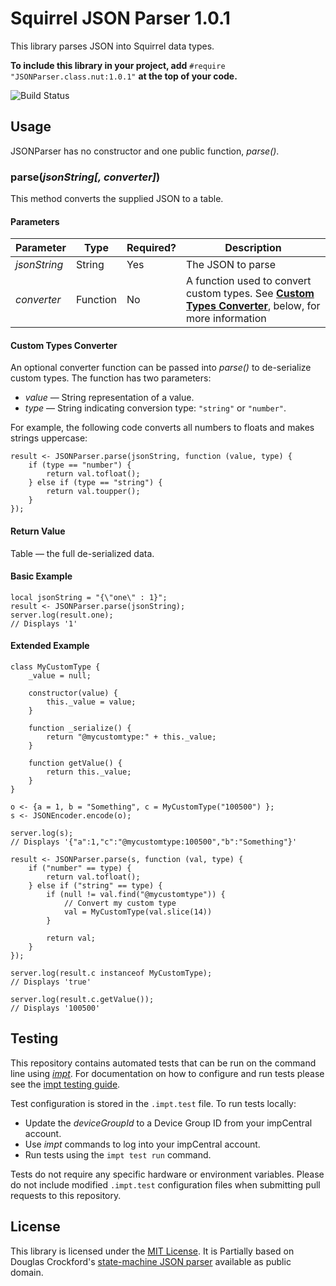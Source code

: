 # Squirrel JSON Parser 1.0.1 #

This library parses JSON into Squirrel data types.

**To include this library in your project, add** `#require "JSONParser.class.nut:1.0.1"` **at the top of your code.**

![Build Status](https://cse-ci.electricimp.com/app/rest/builds/buildType:(id:JSONParser_BuildAndTest)/statusIcon)

## Usage ##

JSONParser has no constructor and one public function, *parse()*.

### parse(*jsonString[, converter]*)

This method converts the supplied JSON to a table.

#### Parameters ####

| Parameter | Type | Required? | Description |
| --- | --- | --- | --- |
| *jsonString* | String | Yes | The JSON to parse |
| *converter* | Function | No | A function used to convert custom types. See [**Custom Types Converter**](#custom-type-converter), below, for more information |

#### Custom Types Converter ####

An optional converter function can be passed into *parse()* to de-serialize custom types. The function has two parameters:

- *value* &mdash; String representation of a value.
- *type* &mdash; String indicating conversion type: `"string"` or `"number"`.

For example, the following code converts all numbers to floats and makes strings uppercase:

```squirrel
result <- JSONParser.parse(jsonString, function (value, type) {
    if (type == "number") {
        return val.tofloat();
    } else if (type == "string") {
        return val.toupper();
    }
});
```

#### Return Value ####

Table &mdash; the full de-serialized data.

#### Basic Example ####

```squirrel
local jsonString = "{\"one\" : 1}";
result <- JSONParser.parse(jsonString);
server.log(result.one);
// Displays '1'
```

#### Extended Example ####

```squirrel
class MyCustomType {
    _value = null;

    constructor(value) {
        this._value = value;
    }

    function _serialize() {
        return "@mycustomtype:" + this._value;
    }

    function getValue() {
        return this._value;
    }
}

o <- {a = 1, b = "Something", c = MyCustomType("100500") };
s <- JSONEncoder.encode(o);

server.log(s);
// Displays '{"a":1,"c":"@mycustomtype:100500","b":"Something"}'

result <- JSONParser.parse(s, function (val, type) {
    if ("number" == type) {
        return val.tofloat();
    } else if ("string" == type) {
        if (null != val.find("@mycustomtype")) {
            // Convert my custom type
            val = MyCustomType(val.slice(14))
        }

        return val;
    }
});

server.log(result.c instanceof MyCustomType);
// Displays 'true'

server.log(result.c.getValue());
// Displays '100500'
```

## Testing ##

This repository contains automated tests that can be run on the command line using [*impt*](https://github.com/electricimp/imp-central-impt). For documentation on how to configure and run tests please see the [impt testing guide](https://github.com/electricimp/imp-central-impt/blob/master/TestingGuide.md).

Test configuration is stored in the `.impt.test` file. To run tests locally:

- Update the *deviceGroupId* to a Device Group ID from your impCentral account.
- Use *impt* commands to log into your impCentral account.
- Run tests using the `impt test run` command.

Tests do not require any specific hardware or environment variables. Please do not include modified `.impt.test` configuration files when submitting pull requests to this repository.

## License ##

This library is licensed under the [MIT License](LICENSE). It is Partially based on Douglas Crockford's [state-machine JSON parser](https://github.com/douglascrockford/JSON-js/blob/master/json_parse_state.js) available as public domain.
